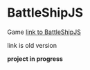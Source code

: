 # BattleShipJS
Game
[link to BattleShipJS](http://cihatata.me/battleshipJavascript/battleship.html)

link is old version<br/>

**project in progress**


